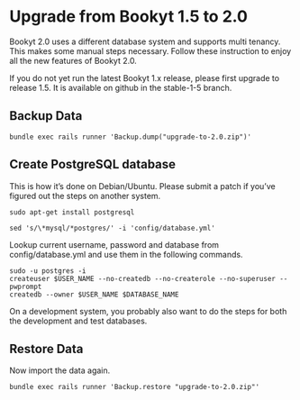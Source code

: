 Upgrade from Bookyt 1.5 to 2.0
==============================

Bookyt 2.0 uses a different database system and supports multi tenancy.
This makes some manual steps necessary. Follow these instruction to enjoy all
the new features of Bookyt 2.0.

If you do not yet run the latest Bookyt 1.x release, please first
upgrade to release 1.5. It is available on github in the stable-1-5 branch.

Backup Data
-----------

    bundle exec rails runner 'Backup.dump("upgrade-to-2.0.zip")'

Create PostgreSQL database
--------------------------

This is how it’s done on Debian/Ubuntu. Please submit a patch if you’ve
figured out the steps on another system.

    sudo apt-get install postgresql

    sed 's/\*mysql/*postgres/' -i 'config/database.yml'

Lookup current username, password and database from config/database.yml
and use them in the following commands.

    sudo -u postgres -i
    createuser $USER_NAME --no-createdb --no-createrole --no-superuser --pwprompt
    createdb --owner $USER_NAME $DATABASE_NAME

On a development system, you probably also want to do the steps for
both the development and test databases.

Restore Data
------------

Now import the data again.

    bundle exec rails runner 'Backup.restore "upgrade-to-2.0.zip"'
